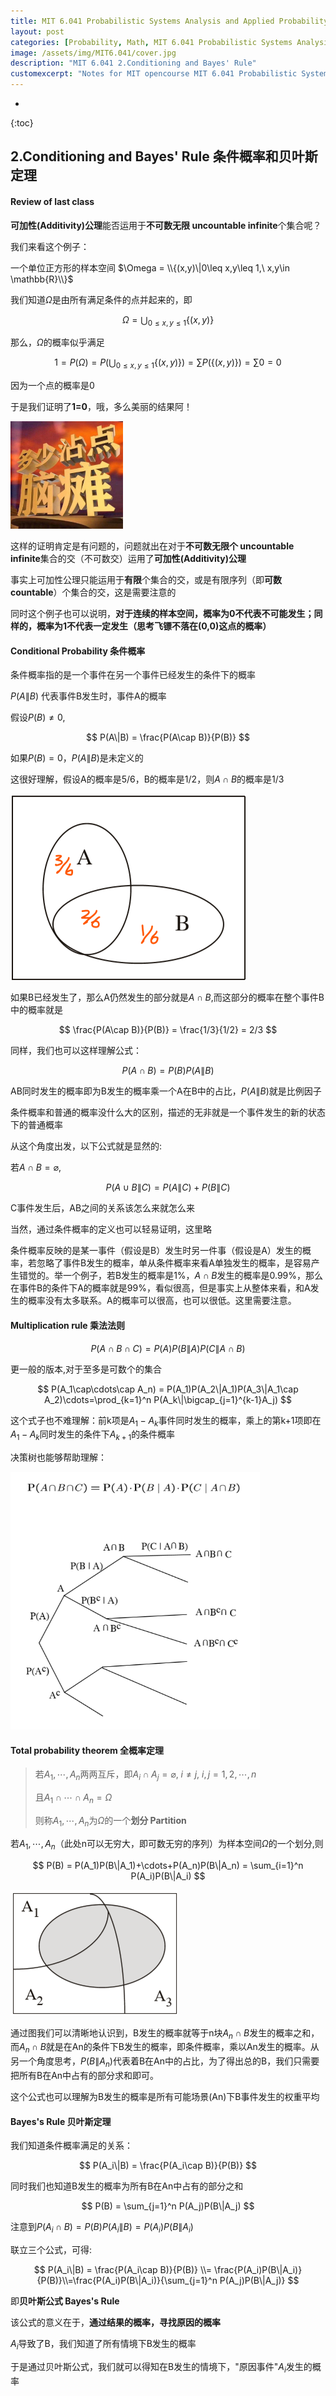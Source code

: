 ```yaml
---
title: MIT 6.041 Probabilistic Systems Analysis and Applied Probability - 2.Conditioning and Bayes' Rule
layout: post
categories: [Probability, Math, MIT 6.041 Probabilistic Systems Analysis and Applied Probability]
image: /assets/img/MIT6.041/cover.jpg
description: "MIT 6.041 2.Conditioning and Bayes' Rule"
customexcerpt: "Notes for MIT opencourse MIT 6.041 Probabilistic Systems Analysis and Applied Probability"
---
```


* 
{:toc}




## 2.Conditioning and Bayes' Rule 条件概率和贝叶斯定理

#### Review of last class

**可加性(Additivity)公理**能否运用于**不可数无限 uncountable infinite**个集合呢？

我们来看这个例子：

一个单位正方形的样本空间 $\Omega = \\{(x,y)\|0\leq x,y\leq 1,\ x,y\in \mathbb{R}\\}$

我们知道$\Omega$是由所有满足条件的点并起来的，即

$$
\Omega = \bigcup_{0\leq x,y\leq 1} \{(x,y)\}
$$

那么，$\Omega$的概率似乎满足

$$
1 = P(\Omega) = P(\bigcup_{0\leq x,y\leq 1} \{(x,y)\}) = \sum P(\{(x,y)\}) = \sum 0 = 0
$$

因为一个点的概率是0

于是我们证明了**1=0**，哦，多么美丽的结果阿！

<img src="\assets\img\MIT6.041\2\1.jpg" alt="1" style="zoom: 25%;" />

这样的证明肯定是有问题的，问题就出在对于**不可数无限个 uncountable infinite**集合的交（不可数交）运用了**可加性(Additivity)公理**

事实上可加性公理只能运用于**有限**个集合的交，或是有限序列（即**可数 countable**）个集合的交，这是需要注意的

同时这个例子也可以说明，**对于连续的样本空间，概率为0不代表不可能发生；同样的，概率为1不代表一定发生（思考飞镖不落在(0,0)这点的概率）**



#### Conditional Probability 条件概率

条件概率指的是一个事件在另一个事件已经发生的条件下的概率

$P(A\|B)$ 代表事件B发生时，事件A的概率

假设$P(B) \neq 0$,

$$
P(A\|B) = \frac{P(A\cap B)}{P(B)}
$$

如果$P(B) = 0$，$P(A\|B)$是未定义的

这很好理解，假设A的概率是5/6，B的概率是1/2，则$A\cap B$的概率是1/3

![2](\assets\img\MIT6.041\2\2.png)

如果B已经发生了，那么A仍然发生的部分就是$A\cap B$,而这部分的概率在整个事件B中的概率就是

$$
\frac{P(A\cap B)}{P(B)} = \frac{1/3}{1/2} = 2/3
$$

同样，我们也可以这样理解公式：

$$
P(A\cap B) = P(B)P(A\|B)
$$

AB同时发生的概率即为B发生的概率乘一个A在B中的占比，$P(A\|B)$就是比例因子



条件概率和普通的概率没什么大的区别，描述的无非就是一个事件发生的新的状态下的普通概率

从这个角度出发，以下公式就是显然的:

若$A\cap B = \varnothing$,

$$
P(A\cup B \|C) = P(A\|C)+P(B\|C)
$$

C事件发生后，AB之间的关系该怎么来就怎么来

当然，通过条件概率的定义也可以轻易证明，这里略



条件概率反映的是某一事件（假设是B）发生时另一件事（假设是A）发生的概率，若忽略了事件B发生的概率，单从条件概率来看A单独发生的概率，是容易产生错觉的。举一个例子，若B发生的概率是1%，$A\cap B$发生的概率是0.99%，那么在事件B的条件下A的概率就是99%，看似很高，但是事实上从整体来看，和A发生的概率没有太多联系。A的概率可以很高，也可以很低。这里需要注意。



#### Multiplication rule  乘法法则

$$
P(A\cap B\cap C)=P(A)P(B\|A)P(C\|A\cap B)
$$

更一般的版本,对于至多是可数个的集合

$$
P(A_1\cap\cdots\cap A_n) = P(A_1)P(A_2\|A_1)P(A_3\|A_1\cap A_2)\cdots=\prod_{k=1}^n P(A_k\|\bigcap_{j=1}^{k-1}A_j)
$$

这个式子也不难理解：前k项是$A_1-A_k$事件同时发生的概率，乘上的第k+1项即在$A_1-A_k$同时发生的条件下$A_{k+1}$的条件概率

决策树也能够帮助理解：

<img src="\assets\img\MIT6.041\2\3.png" alt="3" style="zoom: 67%;" />



#### Total probability theorem 全概率定理

> 若$A_1,\cdots,A_n$两两互斥，即$A_i \cap A_j = \varnothing,\ i\neq j,\ i,j = 1,2,\cdots,n$
>
> 且$A_1\cap\cdots\cap A_n = \Omega$
>
> 则称$A_1,\cdots,A_n$为$\Omega$的一个**划分 Partition**

若$A_1,\cdots,A_n$（此处n可以无穷大，即可数无穷的序列）为样本空间$\Omega$的一个划分,则

$$
P(B) = P(A_1)P(B\|A_1)+\cdots+P(A_n)P(B\|A_n) = \sum_{i=1}^n P(A_i)P(B\|A_i)
$$

![4](\assets\img\MIT6.041\2\4.png)

通过图我们可以清晰地认识到，B发生的概率就等于n块$A_n\cap B$发生的概率之和，而$A_n\cap B$就是在An的条件下B发生的概率，即条件概率，乘以An发生的概率。从另一个角度思考，$P(B\|A_n)$代表着B在An中的占比，为了得出总的B，我们只需要把所有B在An中占有的部分求和即可。

这个公式也可以理解为B发生的概率是所有可能场景(An)下B事件发生的权重平均



#### Bayes's Rule 贝叶斯定理

我们知道条件概率满足的关系：

$$
P(A_i\|B) = \frac{P(A_i\cap B)}{P(B)}
$$

同时我们也知道B发生的概率为所有B在An中占有的部分之和

$$
P(B) = \sum_{j=1}^n P(A_j)P(B\|A_j)
$$

注意到$P(A_i\cap B) = P(B)P(A_i\|B) = P(A_i)P(B\|A_i)$

联立三个公式，可得:

$$
P(A_i\|B) = \frac{P(A_i\cap B)}{P(B)} \\= \frac{P(A_i)P(B\|A_i)}{P(B)}\\=\frac{P(A_i)P(B\|A_i)}{\sum_{j=1}^n P(A_j)P(B\|A_j)}
$$

即**贝叶斯公式 Bayes's Rule**

该公式的意义在于，**通过结果的概率，寻找原因的概率**

$A_i$导致了B，我们知道了所有情境下B发生的概率

于是通过贝叶斯公式，我们就可以得知在B发生的情境下，"原因事件"$A_i$发生的概率